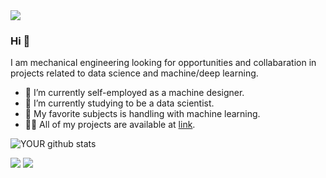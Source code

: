 <img src="https://github.com/pr2tik1/pr2tik1/blob/master/IMAGE-NAME">

### Hi 👋
I am mechanical engineering looking for opportunities and collabaration in projects related to data science and machine/deep learning.
- 🔭 I’m currently self-employed as a machine designer.
- 📝 I’m currently studying  to be a data scientist.
- 🤝 My favorite subjects is handling with machine learning. 
- 👨‍💻 All of my projects are available at [link](https://jcfneto.github.io/).

![YOUR github stats](https://github-readme-stats.vercel.app/api?username=jcfneto)

[<img src="https://img.shields.io/badge/linkedin-%230077B5.svg?&style=for-the-badge&logo=linkedin&logoColor=white" />](https://www.linkedin.com/in/jcfneto/) [<img src = "https://img.shields.io/badge/instagram-%23E4405F.svg?&style=for-the-badge&logo=instagram&logoColor=white">](https://www.instagram.com/ferreiran/)
